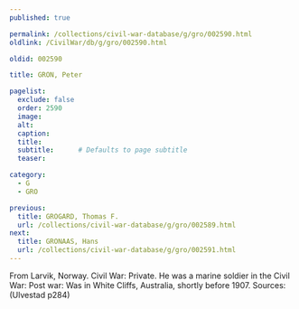 ```yaml
---
published: true

permalink: /collections/civil-war-database/g/gro/002590.html
oldlink: /CivilWar/db/g/gro/002590.html

oldid: 002590

title: GRON, Peter

pagelist:
  exclude: false
  order: 2590
  image: 
  alt:
  caption:
  title:
  subtitle:      # Defaults to page subtitle
  teaser:

category: 
  - G 
  - GRO

previous:
  title: GROGARD, Thomas F.
  url: /collections/civil-war-database/g/gro/002589.html  
next:
  title: GRONAAS, Hans
  url: /collections/civil-war-database/g/gro/002591.html   
---
```

From Larvik, Norway. Civil War: Private. He was a marine soldier in the Civil War: Post war: Was in White Cliffs, Australia, shortly before 1907. Sources: (Ulvestad p284)